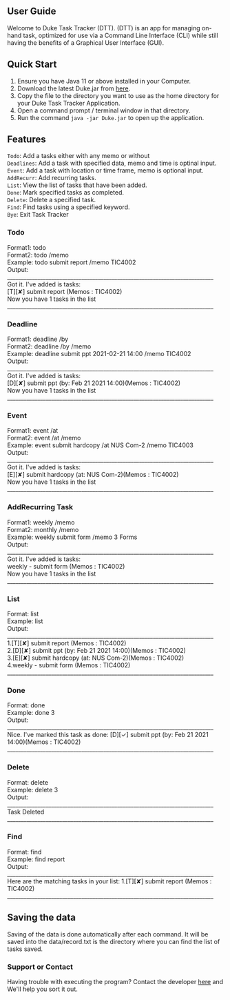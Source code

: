 ## User Guide

Welcome to Duke Task Tracker (DTT). (DTT) is an app for managing on-hand task, optimized for use via a Command Line Interface (CLI) while still having the benefits of a Graphical User Interface (GUI). 

## Quick Start
1. Ensure you have Java 11 or above installed in your Computer.
2. Download the latest Duke.jar from [here](https://github.com/Chilaiping/ip/releases).
3. Copy the file to the directory you want to use as the home directory for your Duke Task Tracker Application.
4. Open a command prompt / terminal window in that directory.
5. Run the command ```java -jar Duke.jar``` to open up the application.

## Features
```Todo```: Add a tasks either with any memo or without <br/>
```Deadlines```: Add a task with specified data, memo and time is optinal input. <br/>
```Event```: Add a task with location or time frame, memo is optional input. <br/>
```AddRecurr```: Add recurring tasks. <br/>
```List```: View the list of tasks that have been added. <br/>
```Done```: Mark specified tasks as completed. <br/>
```Delete```: Delete a specified task. <br/>
```Find```: Find tasks using a specified keyword. <br/>
```Bye```: Exit Task Tracker <br/>

### Todo
Format1: todo <description> <br/>
Format2: todo <description> /memo <memo><br/>
Example: todo submit report /memo TIC4002 <br/>
Output: <br/>
___________________________________________________________________________<br/>
Got it. I've added is tasks:<br/>
[T][✘] submit report (Memos : TIC4002) <br/>
Now you have 1 tasks in the list <br/>
___________________________________________________________________________<br/>

### Deadline
Format1: deadline <description> /by <date> <br/>
Format2: deadline <description> /by <date> <time> /memo <memo><br/>
Example: deadline submit ppt 2021-02-21 14:00 /memo TIC4002 <br/>
Output: <br/>
___________________________________________________________________________<br/>
Got it. I've added is tasks:<br/>
[D][✘] submit ppt (by: Feb 21 2021 14:00)(Memos : TIC4002) <br/>
Now you have 1 tasks in the list <br/>
___________________________________________________________________________<br/>

### Event
Format1: event <description> /at <place><br/>
Format2: event <description> /at <place> /memo <memo><br/>
Example: event submit hardcopy /at NUS Com-2 /memo TIC4003 <br/>
Output: <br/>
___________________________________________________________________________<br/>
Got it. I've added is tasks:<br/>
[E][✘] submit hardcopy (at: NUS Com-2)(Memos : TIC4002) <br/>
Now you have 1 tasks in the list <br/>
___________________________________________________________________________<br/>

### AddRecurring Task
Format1: weekly <description> /memo <memo><br/>
Format2: monthly <description> /memo <memo><br/>
Example: weekly submit form /memo 3 Forms <br/>
Output: <br/>
___________________________________________________________________________<br/>
Got it. I've added is tasks:<br/>
weekly - submit form (Memos : TIC4002) <br/>
Now you have 1 tasks in the list <br/>
___________________________________________________________________________<br/>

### List
Format: list<br/>
Example: list<br/>
Output: <br/>
___________________________________________________________________________<br/>
1.[T][✘] submit report (Memos : TIC4002) <br/>
2.[D][✘] submit ppt (by: Feb 21 2021 14:00)(Memos : TIC4002) <br/>
3.[E][✘] submit hardcopy (at: NUS Com-2)(Memos : TIC4002) <br/>
4.weekly - submit form (Memos : TIC4002) <br/>
___________________________________________________________________________<br/>

### Done
Format: done <index> <br/>
Example: done 3<br/>
Output: <br/>
___________________________________________________________________________<br/>
Nice. I've marked this task as done:
[D][✓] submit ppt (by: Feb 21 2021 14:00)(Memos : TIC4002) <br/>
___________________________________________________________________________<br/>

### Delete
Format: delete <index> <br/>
Example: delete 3<br/>
Output: <br/>
___________________________________________________________________________<br/>
Task Deleted
___________________________________________________________________________<br/>

### Find
Format: find <description> <br/>
Example: find report<br/>
Output: <br/>
___________________________________________________________________________<br/>
Here are the matching tasks in your list:
1.[T][✘] submit report (Memos : TIC4002) <br/>
___________________________________________________________________________<br/>


## Saving the data <br/>
Saving of the data is done automatically after each command. It will be saved into the
data/record.txt is the directory where you can find the list of tasks saved. <br/>

### Support or Contact <br/>
Having trouble with executing the program? Contact the developer [here](https://ay2021s1-tic4001-4.github.io/tp/AboutUs.html) and We'll help you sort it out. 